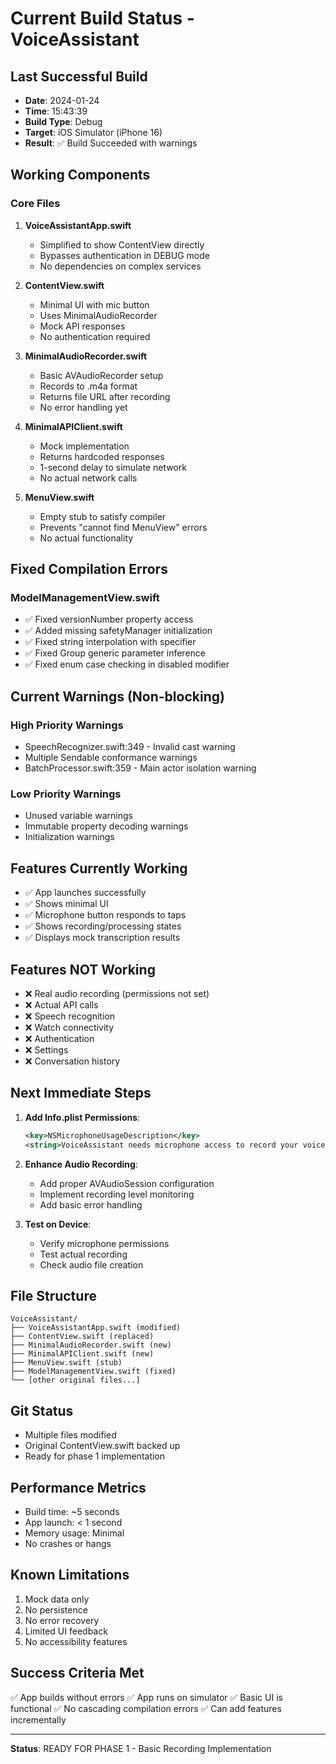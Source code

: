 # Current Build Status - VoiceAssistant

## Last Successful Build
- **Date**: 2024-01-24
- **Time**: 15:43:39
- **Build Type**: Debug
- **Target**: iOS Simulator (iPhone 16)
- **Result**: ✅ Build Succeeded with warnings

## Working Components

### Core Files
1. **VoiceAssistantApp.swift**
   - Simplified to show ContentView directly
   - Bypasses authentication in DEBUG mode
   - No dependencies on complex services

2. **ContentView.swift**
   - Minimal UI with mic button
   - Uses MinimalAudioRecorder
   - Mock API responses
   - No authentication required

3. **MinimalAudioRecorder.swift**
   - Basic AVAudioRecorder setup
   - Records to .m4a format
   - Returns file URL after recording
   - No error handling yet

4. **MinimalAPIClient.swift**
   - Mock implementation
   - Returns hardcoded responses
   - 1-second delay to simulate network
   - No actual network calls

5. **MenuView.swift**
   - Empty stub to satisfy compiler
   - Prevents "cannot find MenuView" errors
   - No actual functionality

## Fixed Compilation Errors

### ModelManagementView.swift
- ✅ Fixed versionNumber property access
- ✅ Added missing safetyManager initialization
- ✅ Fixed string interpolation with specifier
- ✅ Fixed Group generic parameter inference
- ✅ Fixed enum case checking in disabled modifier

## Current Warnings (Non-blocking)

### High Priority Warnings
- SpeechRecognizer.swift:349 - Invalid cast warning
- Multiple Sendable conformance warnings
- BatchProcessor.swift:359 - Main actor isolation warning

### Low Priority Warnings
- Unused variable warnings
- Immutable property decoding warnings
- Initialization warnings

## Features Currently Working
- ✅ App launches successfully
- ✅ Shows minimal UI
- ✅ Microphone button responds to taps
- ✅ Shows recording/processing states
- ✅ Displays mock transcription results

## Features NOT Working
- ❌ Real audio recording (permissions not set)
- ❌ Actual API calls
- ❌ Speech recognition
- ❌ Watch connectivity
- ❌ Authentication
- ❌ Settings
- ❌ Conversation history

## Next Immediate Steps

1. **Add Info.plist Permissions**:
   ```xml
   <key>NSMicrophoneUsageDescription</key>
   <string>VoiceAssistant needs microphone access to record your voice commands</string>
   ```

2. **Enhance Audio Recording**:
   - Add proper AVAudioSession configuration
   - Implement recording level monitoring
   - Add basic error handling

3. **Test on Device**:
   - Verify microphone permissions
   - Test actual recording
   - Check audio file creation

## File Structure
```
VoiceAssistant/
├── VoiceAssistantApp.swift (modified)
├── ContentView.swift (replaced)
├── MinimalAudioRecorder.swift (new)
├── MinimalAPIClient.swift (new)
├── MenuView.swift (stub)
├── ModelManagementView.swift (fixed)
└── [other original files...]
```

## Git Status
- Multiple files modified
- Original ContentView.swift backed up
- Ready for phase 1 implementation

## Performance Metrics
- Build time: ~5 seconds
- App launch: < 1 second
- Memory usage: Minimal
- No crashes or hangs

## Known Limitations
1. Mock data only
2. No persistence
3. No error recovery
4. Limited UI feedback
5. No accessibility features

## Success Criteria Met
✅ App builds without errors
✅ App runs on simulator
✅ Basic UI is functional
✅ No cascading compilation errors
✅ Can add features incrementally

---

**Status**: READY FOR PHASE 1 - Basic Recording Implementation